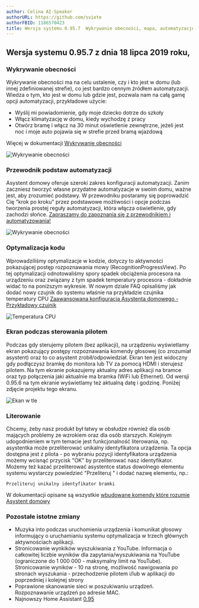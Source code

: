 ```yaml
---
author: Celina AI-Speaker
authorURL: https://github.com/sviete
authorFBID: 1186570423
title: Wersja systemu 0.95.7  Wykrywanie obecności, mapa, automatyzacje i optymalizacja
---
```


## Wersja systemu 0.95.7 z dnia 18 lipca 2019 roku,

### Wykrywanie obecności

Wykrywanie obecności ma na celu ustalenie, czy i kto jest w domu (lub innej zdefiniowanej strefie), co jest bardzo cennym źródłem automatyzacji. Wiedza o tym, kto jest w domu lub gdzie jest, pozwala nam na całą gamę opcji automatyzacji, przykładowe użycie:

- Wyślij mi powiadomienie, gdy moje dziecko dotrze do szkoły
- Włącz klimatyzację w domu, kiedy wychodzę z pracy
- Otwórz bramę i włącz na 30 minut oświetlenie zewnętrzne, jeżeli jest noc i moje auto pojawia się w strefie przed bramą wjazdową

Więcej w dokumentacji [Wykrywanie obecności](/AIS-docs/docs/en/ais_bramka_presence_detection.html)

![Wykrywanie obecności](/AIS-docs/img/en/bramka/presence_detection_14.png)


### Przewodnik podstaw automatyzacji

Asystent domowy oferuje szeroki zakres konfiguracji automatyzacji.
Zanim zaczniesz tworzyć własne przydatne automatyzacje w swoim domu, ważne jest, aby zrozumieć podstawy.
W przewodniku postaramy się poprowadzić Cię "krok po kroku" przez podstawowe możliwości i opcje podczas tworzenia prostej reguły automatyzacji, która włącza oświetlenie, gdy zachodzi słońce. [Zapraszamy do zapoznania się z przewodnikiem i automatyzowania!](/AIS-docs/docs/en/ais_bramka_automation.html)


![Wykrywanie obecności](/AIS-docs/img/en/bramka/automation8.png)


### Optymalizacja kodu

Wprowadziliśmy optymalizacje w kodzie, dotyczy to aktywności pokazującej postęp rozpoznawania mowy (RecognitionProgressView). Po tej optymalizacji odnotowaliśmy spory spadek obciążenia procesora na urządzeniu oraz związany z tym spadek temperatury procesora - dokładnie widać to na poniższym wykresie. W nowym dziale FAQ opisaliśmy jak dodać nowy czujnik do systemu właśnie na przykładzie czujnika temperatury CPU [Zaawansowana konfiguracja Asystenta domowego - Przykładowy czujnik](/AIS-docs/docs/en/ais_gate_faq_config_yaml.html)

![Temperatura CPU](/AIS-docs/img/en/blog/cpu_temp_after_optimalization.png)


### Ekran podczas sterowania pilotem

Podczas gdy sterujemy pilotem (bez aplikacji), na urządzeniu wyświetlamy ekran pokazujący postępy rozpoznawania komendy głosowej (co zrozumiał asystent) oraz to co asystent zrobił/odpowiedział. Ekran ten jest widoczny gdy podłączysz bramkę do monitora lub TV za pomocą HDMI i sterujesz pilotem. Na tym ekranie pokazujemy aktualny adres aplikacji na bramce oraz typ połączenia jaki aktualnie ma bramka (WiFi lub Ethernet).
Od wersji 0.95.6 na tym ekranie wyświetlamy też aktualną datę i godzinę. Poniżej zdjęcie projektu tego ekranu.

![Ekan w tle](/AIS-docs/img/en/bramka/ais_dom_splash_screen.png)

### Literowanie

Chcemy, żeby nasz produkt był łatwy w obsłudze również dla osób mających problemy ze wzrokiem oraz dla osób starszych. Kolejnym udogodnieniem w tym temacie jest funkcjonalność literowania, np. asystentka może przeliterować unikalny identyfikatora urządzenia.
Ta opcja dostępna jest z pilota - po wybraniu pozycji identyfikatora urządzenia możemy wcisnąć przycisk "OK" by przeliterować nasz identyfikator.
Możemy też kazać przeliterować asystentce status dowolnego elementu systemu wystarczy powiedzieć "Przeliteruj " i dodać nazwę elementu, np.:

```text
Przeliteruj unikalny identyfikator bramki
```

W dokumentacji opisane są wszystkie [wbudowane komendy które rozumie Asystent domowy](/AIS-docs/docs/en/ais_app_assistent_commands.html)


### Pozostałe istotne zmiany

- Muzyka into podczas uruchomienia urządzenia i komunikat głosowy informujący o uruchamianiu systemu
optymalizacja w trzech głównych aktywnościach aplikacji.
- Stronicowanie wynkików wyszukiwania z YouTube. Informacja o całkowitej liczbie wyników dla zapytania/wyszukiwania na YouTube (ograniczone do 1 000 000 - maksymalny limit na YouTube). Stronicowanie wyników - 10 na stronę, możliwość nawigowania po stronach wyszukania - przechodzenie pilotem i/lub w aplikacji do poprzedniej i kolejnej strony
- Poprawione skanowanie sieci w poszukiwaniu urządzeń. Rozpoznawanie urządzeń po adresie MAC.
- Najnowszy Home Assistant <a href="https://www.home-assistant.io/blog/2019/06/26/release-95/" target="_blank">0.95</a>
